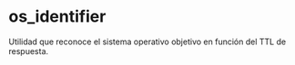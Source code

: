 # os_identifier
Utilidad que reconoce el sistema operativo objetivo en función del TTL de respuesta.
